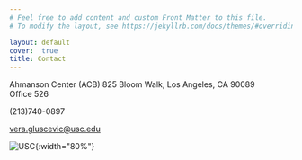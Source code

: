 ```yaml
---
# Feel free to add content and custom Front Matter to this file.
# To modify the layout, see https://jekyllrb.com/docs/themes/#overriding-theme-defaults

layout: default
cover:  true
title: Contact
---
```


Ahmanson Center (ACB) 825 Bloom Walk, Los Angeles, CA 90089  
Office 526  

(213)740-0897  

vera.gluscevic@usc.edu  

![USC]({{veragluscevic.github.io}}/assets/img/USC.png){:width="80%"}

